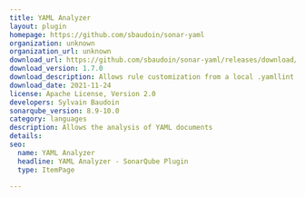 ```yaml
---
title: YAML Analyzer
layout: plugin
homepage: https://github.com/sbaudoin/sonar-yaml
organization: unknown
organization_url: unknown
download_url: https://github.com/sbaudoin/sonar-yaml/releases/download/v1.7.0/sonar-yaml-plugin-1.7.0.jar
download_version: 1.7.0
download_description: Allows rule customization from a local .yamllint file and fixes some documentation inconsistencies
download_date: 2021-11-24
license: Apache License, Version 2.0
developers: Sylvain Baudoin
sonarqube_version: 8.9-10.0
category: languages
description: Allows the analysis of YAML documents
details: 
seo:
  name: YAML Analyzer
  headline: YAML Analyzer - SonarQube Plugin
  type: ItemPage

---
```

